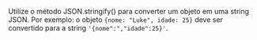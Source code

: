 Utilize o método JSON.stringify() para converter um objeto em uma string JSON.
Por exemplo: o objeto `{nome: "Luke", idade: 25}` deve ser convertido para a string
`'{nome":","idade":25}'`.
